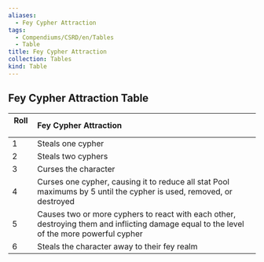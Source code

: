 ```yaml
---
aliases:
  - Fey Cypher Attraction
tags:
  - Compendiums/CSRD/en/Tables
  - Table
title: Fey Cypher Attraction
collection: Tables
kind: Table
---
```

## Fey Cypher Attraction Table
|  Roll &nbsp; &nbsp; | Fey Cypher Attraction  |
| ------------- | :----------- |
| 1 | Steals one cypher |
| 2 | Steals two cyphers |
| 3 | Curses the character |
| 4 | Curses one cypher, causing it to reduce all stat Pool maximums by 5 until the cypher is used, removed, or destroyed |
| 5 | Causes two or more cyphers to react with each other, destroying them and inflicting damage equal to the level of the more powerful cypher |
| 6 | Steals the character away to their fey realm |